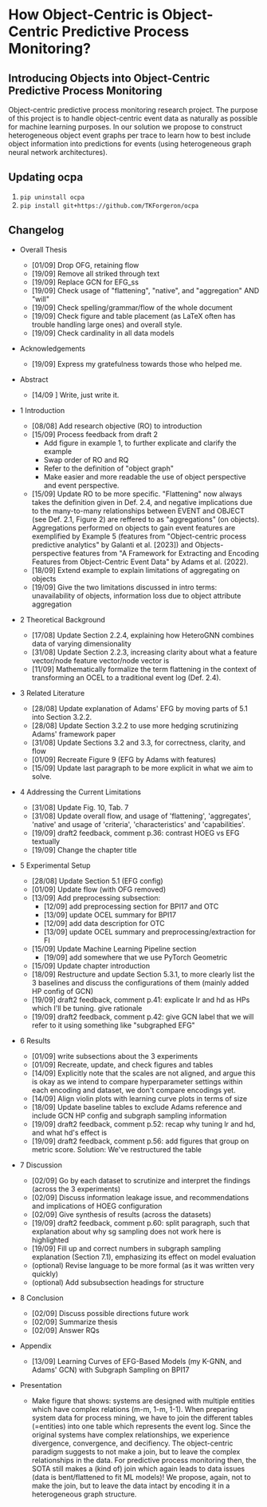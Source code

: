 # How Object-Centric is Object-Centric Predictive Process Monitoring?
## Introducing Objects into Object-Centric Predictive Process Monitoring
Object-centric predictive process monitoring research project. The purpose of this project is to handle object-centric event data as naturally as possible for machine learning purposes. In our solution we propose to construct heterogeneous object event graphs per trace to learn how to best include object information into predictions for events (using heterogeneous graph neural network architectures).

## Updating ocpa
1. `pip uninstall ocpa`
2. `pip install git+https://github.com/TKForgeron/ocpa`


## Changelog
- Overall Thesis
    - [01/09] Drop OFG, retaining flow
    - [19/09] Remove all striked through text
    - [19/09] Replace GCN for EFG_ss
    - [19/09] Check usage of "flattening", "native", and "aggregation" AND "will"
    - [19/09] Check spelling/grammar/flow of the whole document
    - [19/09] Check figure and table placement (as LaTeX often has trouble handling large ones) and overall style.
    - [19/09] Check cardinality in all data models
- Acknowledgements
    - [19/09] Express my gratefulness towards those who helped me.
- Abstract
    - [14/09 ] Write, just write it.
- 1 Introduction
    - [08/08] Add research objective (RO) to introduction
    - [15/09] Process feedback from draft 2
        - Add figure in example 1, to further explicate and clarify the example
        - Swap order of RO and RQ
        - Refer to the definition of "object graph"
        - Make easier and more readable the use of object perspective and event perspective.
    - [15/09] Update RO to be more specific. "Flattening" now always takes the definition given in Def. 2.4, and negative implications due to the many-to-many relationships between EVENT and OBJECT (see Def. 2.1, Figure 2) are reffered to as "aggregations" (on objects). Aggregations performed on objects to gain event features are exemplified by Example 5 (features from "Object-centric process predictive analytics" by Galanti et al. [2023]) and Objects-perspective features from "A Framework for Extracting and Encoding Features from Object-Centric Event Data" by Adams et al. (2022).
    - [18/09] Extend example to explain limitations of aggregating on objects
    - [19/09] Give the two limitations discussed in intro terms: unavailability of objects, information loss due to object attribute aggregation 
- 2 Theoretical Background
    - [17/08] Update Section 2.2.4, explaining how HeteroGNN combines data of varying dimensionality
    - [31/08] Update Section 2.2.3, increasing clarity about what a feature vector/node feature vector/node vector is
    - [11/09] Mathematically formalize the term flattening in the context of transforming an OCEL to a traditional event log (Def. 2.4).
- 3 Related Literature
    - [28/08] Update explanation of Adams' EFG by moving parts of 5.1 into Section 3.2.2. 
    - [28/08] Update Section 3.2.2 to use more hedging scrutinizing Adams' framework paper
    - [31/08] Update Sections 3.2 and 3.3, for correctness, clarity, and flow
    - [01/09] Recreate Figure 9 (EFG by Adams with features)
    - [15/09] Update last paragraph to be more explicit in what we aim to solve.
- 4 Addressing the Current Limitations
    - [31/08] Update Fig. 10, Tab. 7
    - [31/08] Update overall flow, and usage of 'flattening', 'aggregates', 'native' and usage of 'criteria', 'characteristics' and 'capabilities'.
    - [19/09] draft2 feedback, comment p.36: contrast HOEG vs EFG textually
    - [19/09] Change the chapter title
- 5 Experimental Setup
    - [28/08] Update Section 5.1 (EFG config)
    - [01/09] Update flow (with OFG removed)
    - [13/09] Add preprocessing subsection:
        - [12/09] add preprocessing section for BPI17 and OTC
        - [13/09] update OCEL summary for BPI17
        - [12/09] add data description for OTC
        - [13/09] update OCEL summary and preprocessing/extraction for FI
    - [15/09] Update Machine Learning Pipeline section
        - [19/09] add somewhere that we use PyTorch Geometric
    - [15/09] Update chapter introduction
    - [18/09] Restructure and update Section 5.3.1, to more clearly list the 3 baselines and discuss the configurations of them (mainly added HP config of GCN)
    - [19/09] draft2 feedback, comment p.41: explicate lr and hd as HPs which I'll be tuning. give rationale
    - [19/09] draft2 feedback, comment p.42: give GCN label that we will refer to it using something like "subgraphed EFG"
- 6 Results
    - [01/09] write subsections about the 3 experiments
    - [01/09] Recreate, update, and check figures and tables
    - [14/09] Explicitly note that the scales are not aligned, and argue this is okay as we intend to compare hyperparameter settings within each encoding and dataset, we don't compare encodings yet.
    - [14/09] Align violin plots with learning curve plots in terms of size
    - [18/09] Update baseline tables to exclude Adams reference and include GCN HP config and subgraph sampling information
    - [19/09] draft2 feedback, comment p.52: recap why tuning lr and hd, and what hd's effect is
    - [19/09] draft2 feedback, comment p.56: add figures that group on metric score. Solution: We've restructured the table
- 7 Discussion
    - [02/09] Go by each dataset to scrutinize and interpret the findings (across the 3 experiments)
    - [02/09] Discuss information leakage issue, and recommendations and implications of HOEG configuration
    - [02/09] Give synthesis of results (across the datasets)
    - [19/09] draft2 feedback, comment p.60: split paragraph, such that explanation about why sg sampling does not work here is highlighted
    - [19/09] Fill up and correct numbers in subgraph sampling explanation (Section 7.1), emphasizing its effect on model evaluation
    - (optional) Revise language to be more formal (as it was written very quickly)
    - (optional) Add subsubsection headings for structure
- 8 Conclusion
    - [02/09] Discuss possible directions future work
    - [02/09] Summarize thesis
    - [02/09] Answer RQs
- Appendix
    - [13/09] Learning Curves of EFG-Based Models (my K-GNN, and Adams' GCN) with Subgraph Sampling on BPI17

- Presentation
    - Make figure that shows: systems are designed with multiple entities which have complex relations (m-m, 1-m, 1-1). When preparing system data for process mining, we have to join the different tables (=entities) into one table which represents the event log. Since the original systems have complex relationships, we experience divergence, convergence, and decifiency. The object-centric paradigm suggests to not make a join, but to leave the complex relationships in the data. For predictive process monitoring then, the SOTA still makes a (kind of) join which again leads to data issues (data is bent/flattened to fit ML models)! We propose, again, not to make the join, but to leave the data intact by encoding it in a heterogeneous graph structure.